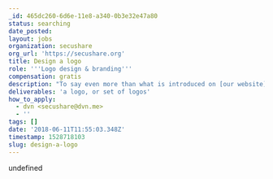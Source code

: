 ```yaml
---
_id: 465dc260-6d6e-11e8-a340-0b3e32e47a80
status: searching
date_posted: 
layout: jobs
organization: secushare
org_url: 'https://secushare.org'
title: Design a logo
role: '''Logo design & branding'''
compensation: gratis
description: "To say even more than what is introduced on [our website](https://secushare.org), we are designing a platform in which distributed and private interaction between real people is the fundamental principle. We strive for an intuitive and simplistic outcome to a complex engagement of mathematics, sociology, and software.\r\n\r\nWe have gained more and more interest in the last 6 months, as people search for an answer to the problem that is the current state of the Internet, and the platforms therein that we depend on. \r\n\r\nWe are working on a website re-design, and a new logo is desired too. As guiding points, it's probably best to start by reading [the website](https://secushare.org). We would like to avoid \"security\" focused themes such as locks, keys, chains, etc. We view security and privacy as a prerequisite to having real and intimate social interactions, not as the focal point in-and-of itself.\r\n\r\nWe really look forward to reviewing your art, and collaborating!"
deliverables: 'a logo, or set of logos'
how_to_apply:
  - dvn <secushare@dvn.me>
  - ''
tags: []
date: '2018-06-11T11:55:03.348Z'
timestamp: 1528718103
slug: design-a-logo
---
```

undefined
